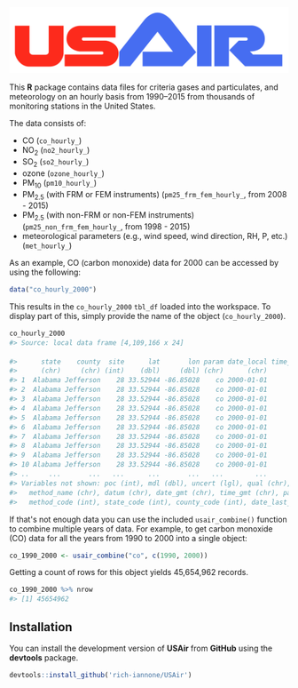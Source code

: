 <img src="inst/img/USAir.png">

This **R** package contains data files for criteria gases and particulates, and meteorology on an hourly basis from 1990–2015 from thousands of monitoring stations in the United States.

The data consists of:
- CO (`co_hourly_`)
- NO<sub>2</sub> (`no2_hourly_`)
- SO<sub>2</sub> (`so2_hourly_`)
- ozone (`ozone_hourly_`)
- PM<sub>10</sub> (`pm10_hourly_`)
- PM<sub>2.5</sub> (with FRM or FEM instruments) (`pm25_frm_fem_hourly_`, from 2008 - 2015)
- PM<sub>2.5</sub> (with non-FRM or non-FEM instruments) (`pm25_non_frm_fem_hourly_`, from 1998 - 2015)
- meteorological parameters (e.g., wind speed, wind direction, RH, P, etc.) (`met_hourly_`)

As an example, CO (carbon monoxide) data for 2000 can be accessed by using the following:

```r
data("co_hourly_2000")
```

This results in the `co_hourly_2000` `tbl_df` loaded into the workspace. To display part of this, simply provide the name of the object (`co_hourly_2000`).

```r
co_hourly_2000
#> Source: local data frame [4,109,166 x 24]

#>      state    county  site      lat       lon param date_local time_local value unit_meas
#>      (chr)     (chr) (int)    (dbl)     (dbl) (chr)      (chr)      (chr) (dbl)     (chr)
#> 1  Alabama Jefferson    28 33.52944 -86.85028    co 2000-01-01      00:00   1.0       ppm
#> 2  Alabama Jefferson    28 33.52944 -86.85028    co 2000-01-01      01:00   1.1       ppm
#> 3  Alabama Jefferson    28 33.52944 -86.85028    co 2000-01-01      02:00   1.1       ppm
#> 4  Alabama Jefferson    28 33.52944 -86.85028    co 2000-01-01      03:00   1.4       ppm
#> 5  Alabama Jefferson    28 33.52944 -86.85028    co 2000-01-01      04:00   1.4       ppm
#> 6  Alabama Jefferson    28 33.52944 -86.85028    co 2000-01-01      05:00   0.7       ppm
#> 7  Alabama Jefferson    28 33.52944 -86.85028    co 2000-01-01      06:00   1.0       ppm
#> 8  Alabama Jefferson    28 33.52944 -86.85028    co 2000-01-01      07:00   1.1       ppm
#> 9  Alabama Jefferson    28 33.52944 -86.85028    co 2000-01-01      08:00   1.0       ppm
#> 10 Alabama Jefferson    28 33.52944 -86.85028    co 2000-01-01      09:00   1.0       ppm
#> ..     ...       ...   ...      ...       ...   ...        ...        ...   ...       ...
#> Variables not shown: poc (int), mdl (dbl), uncert (lgl), qual (chr), method_type (chr),
#>   method_name (chr), datum (chr), date_gmt (chr), time_gmt (chr), param_code (int),
#>   method_code (int), state_code (int), county_code (int), date_last_chg (chr)
```

If that's not enough data you can use the included `usair_combine()` function to combine multiple years of data. For example, to get carbon monoxide (CO) data for all the years from 1990 to 2000 into a single object:
```r
co_1990_2000 <- usair_combine("co", c(1990, 2000))
```

Getting a count of rows for this object yields 45,654,962 records.
```r
co_1990_2000 %>% nrow
#> [1] 45654962
```

## Installation

You can install the development version of **USAir** from **GitHub** using the **devtools** package.

```r
devtools::install_github('rich-iannone/USAir')
```
